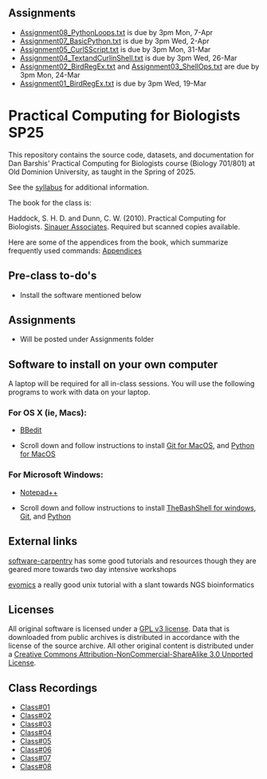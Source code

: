 ## Assignments
  - [Assignment08_PythonLoops.txt](https://github.com/BarshisLab/25sp_pcfb/blob/main/assignments/Assignment08_PythonLoops.txt) is due by 3pm Mon, 7-Apr
  - [Assignment07_BasicPython.txt](https://github.com/BarshisLab/25sp_pcfb/blob/main/assignments/Assignment07_BasicPython.txt) is due by 3pm Wed, 2-Apr
  - [Assignment05_CurlSScript.txt](https://github.com/BarshisLab/25sp_pcfb/blob/main/assignments/Assignment05_CurlSScript.txt) is due by 3pm Mon, 31-Mar
  - [Assignment04_TextandCurlinShell.txt](https://github.com/BarshisLab/25sp_pcfb/blob/main/assignments/Assignment04_TextandCurlinShell.txt) is due by 3pm Wed, 26-Mar
  - [Assignment02_BirdRegEx.txt](https://github.com/BarshisLab/25sp_pcfb/blob/main/assignments/Assignment02_BirdRegEx.txt) and [Assignment03_ShellOps.txt](https://github.com/BarshisLab/25sp_pcfb/blob/main/assignments/Assignment03_ShellOps.txt) are due by 3pm Mon, 24-Mar
  - [Assignment01_BirdRegEx.txt](https://github.com/BarshisLab/25sp_pcfb/blob/main/assignments/Assignment01_BirdRegEx.txt) is due by 3pm Wed, 19-Mar

# Practical Computing for Biologists SP25

This repository contains the source code, datasets, and documentation for 
Dan Barshis' Practical Computing for Biologists course (Biology 701/801) at Old Dominion University, as 
taught in the Spring of 2025.

See the [syllabus](https://github.com/BarshisLab/25sp_pcfb/blob/main/syllabus/Biol701-801_PCB_Spring_2025_Barshis.pdf) 
for additional information.

The book for the class is:

Haddock, S. H. D. and Dunn, C. W. (2010). Practical Computing for Biologists. 
[Sinauer Associates](http://practicalcomputing.org). Required but scanned copies available.

Here are some of the appendices from the book, which summarize frequently used 
commands:
[Appendices](http://practicalcomputing.org/files/PCfB_Appendices.pdf)

## Pre-class to-do's

  - Install the software mentioned below

## Assignments

- Will be posted under Assignments folder

## Software to install on your own computer

A laptop will be required for all in-class sessions. You will use the following programs
to work with data on your laptop.

### For OS X (ie, Macs):

- [BBedit](https://www.barebones.com/products/bbedit/)

- Scroll down and follow instructions to install [Git for MacOS](https://carpentries.github.io/workshop-template/), and [Python for MacOS](https://carpentries.github.io/workshop-template/)

### For Microsoft Windows:

- [Notepad++](https://notepad-plus-plus.org/)

- Scroll down and follow instructions to install [TheBashShell for windows](https://carpentries.github.io/workshop-template/), [Git](https://carpentries.github.io/workshop-template/), and [Python](https://carpentries.github.io/workshop-template/)

## External links

[software-carpentry](http://software-carpentry.org) has some good tutorials and resources
though they are geared more towards two day intensive workshops

[evomics](http://evomics.org/learning/unix-tutorial/) a really good unix tutorial with a slant towards NGS bioinformatics

## Licenses

All original software is licensed under a 
[GPL v3 license](http://www.gnu.org/licenses/gpl-3.0.html). 
Data that is downloaded from public archives is distributed in accordance with 
the license of the source archive. All other original content is distributed 
under a [Creative Commons Attribution-NonCommercial-ShareAlike 3.0 Unported 
License](http://creativecommons.org/licenses/by-nc-sa/3.0/deed.en_US).

## Class Recordings
  - [Class#01](https://odumedia.mediaspace.kaltura.com/media/25Sp_PCfB_Class01/1_3uk8nzht)
  - [Class#02](https://odumedia.mediaspace.kaltura.com/media/25Sp_PCfB_Class02/1_m6a193dn)
  - [Class#03](https://odumedia.mediaspace.kaltura.com/media/25_Sp_PCfBClass03/1_lmrveuvp)
  - [Class#04](https://odumedia.mediaspace.kaltura.com/media/25Sp_PCfB_Class04/1_l0ucw5ek)
  - [Class#05](https://odumedia.mediaspace.kaltura.com/media/25Sp_PCfBClass05/1_3kw2gif1)
  - [Class#06](https://odumedia.mediaspace.kaltura.com/media/25Sp_PCfB_Class06/1_yyd2o87y)
  - [Class#07](https://odumedia.mediaspace.kaltura.com/media/25Sp_PCfB_Class07/1_cgf50wv0)
  - [Class#08](https://odumedia.mediaspace.kaltura.com/media/25Sp_PCfB_Class08/1_phesei0j)